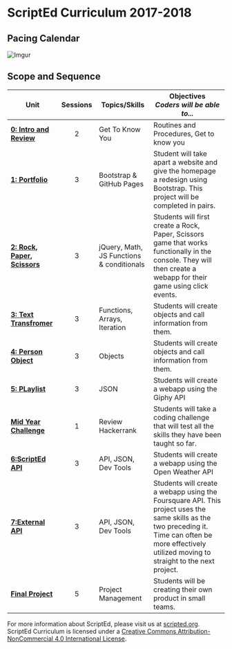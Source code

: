 # ScriptEd Curriculum 2017-2018

## Pacing Calendar
![Imgur](http://i.imgur.com/8LibL1t.png)

## Scope and Sequence

| Unit  | Sessions | Topics/Skills |  Objectives <br> *Coders will be able to...* |
|-------|:-------:|------|--------------|
| [**0: Intro and Review**](units/unit0)|2  | Get To Know You | Routines and Procedures, Get to know you |
| [**1: Portfolio**](units/unit1) | 3  | Bootstrap & GitHub Pages| Student will take apart a website and give the homepage a redesign using Bootstrap. This project will be completed in pairs. |
| [**2: Rock, Paper, Scissors**](units/unit2) | 3  | jQuery, Math, JS Functions & conditionals | Students will first create a Rock, Paper, Scissors game that works functionally in the console. They will then create a webapp for their game using click events.|
| [**3: Text Transfromer**](units/5-JSobjects) | 3  | Functions, Arrays, Iteration| Students will create objects and call information from them. |
| [**4: Person Object**](units/5-JSobjects) | 3  | Objects| Students will create objects and call information from them. |
| [**5: PLaylist**](units/6-giphyAPI) | 3  |  JSON | Students will create a webapp using the Giphy API|
| [**Mid Year Challenge**](units/midYearChallenge) | 1  | Review Hackerrank| Students will take a coding challenge that will test all the skills they have been taught so far.|
| [**6:ScriptEd  API**](units/7-openWeatherAPI) | 3  | API, JSON, Dev Tools| Students will create a webapp using the Open Weather API|
| [**7:External API**](units/opt-FoursquareAPI)| 3   | API, JSON, Dev Tools| Students will create a webapp using the Foursquare API. This project uses the same skills as the two preceding it. Time can often be more effectively utilized moving to straight to the next project. |
| [**Final Project**](units/9-entrepreneur) | 5  | Project Management| Students will be creating their own product in small teams. |

For more information about ScriptEd, please visit us at [scripted.org](https://www.scripted.org). 
<br>
ScriptEd Curriculum is licensed under a <a rel="license" href="http://creativecommons.org/licenses/by-nc/4.0/">Creative Commons Attribution-NonCommercial 4.0 International License</a>. 
